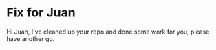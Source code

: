 # Fix for Juan

Hi Juan, I've cleaned up your repo and done some work for you, please have another go.
